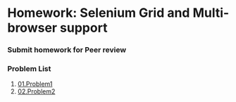 Homework: Selenium Grid and Multi-browser support
=====================================

### Submit homework for Peer review

### Problem List

1. [01.Problem1](./01.Problem1)
1. [02.Problem2](./02.Problem2)
